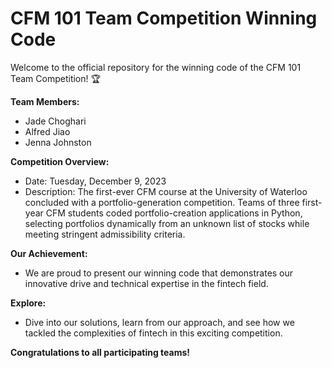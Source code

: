 # CFM 101 Team Competition Winning Code

Welcome to the official repository for the winning code of the CFM 101 Team Competition! 🏆 

**Team Members:**
- Jade Choghari
- Alfred Jiao
- Jenna Johnston

**Competition Overview:**
- Date: Tuesday, December 9, 2023
- Description: The first-ever CFM course at the University of Waterloo concluded with a portfolio-generation competition. Teams of three first-year CFM students coded portfolio-creation applications in Python, selecting portfolios dynamically from an unknown list of stocks while meeting stringent admissibility criteria.

**Our Achievement:**
- We are proud to present our winning code that demonstrates our innovative drive and technical expertise in the fintech field.

**Explore:**
- Dive into our solutions, learn from our approach, and see how we tackled the complexities of fintech in this exciting competition.

**Congratulations to all participating teams!**
